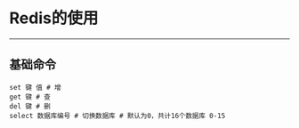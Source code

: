 # Redis的使用

-----

## 基础命令

```shell
set 键 值 # 增
get 键 # 查
del 键 # 删
select 数据库编号 # 切换数据库 # 默认为0，共计16个数据库 0-15
```

